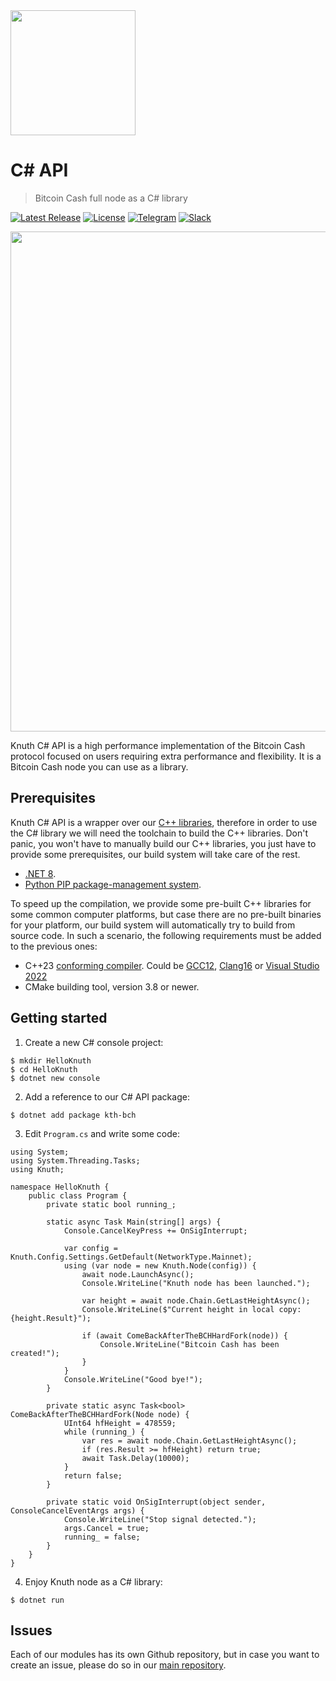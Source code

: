 <img width="200px" src="https://github.com/k-nuth/cs-api/raw/master/docs/images/kth-purple.png" />

# C# API

> Bitcoin Cash full node as a C# library

[![Latest Release](https://img.shields.io/nuget/v/kth-bch?logo=nuget&label=release&style=for-the-badge)](https://www.nuget.org/packages/kth-bch)
[![License](https://img.shields.io/badge/license-MIT-blue.svg?style=for-the-badge&logo=data%3Aimage%2Fpng%3Bbase64%2CiVBORw0KGgoAAAANSUhEUgAAAEAAAABACAYAAACqaXHeAAAAAXNSR0IArs4c6QAAAARnQU1BAACxjwv8YQUAAAAJcEhZcwAAHYcAAB2HAY%2Fl8WUAAAAZdEVYdFNvZnR3YXJlAHBhaW50Lm5ldCA0LjAuMTCtCgrAAAADB0lEQVR4XtWagXETMRREUwIlUAIlUAodQAl0AJ1AB9BB6AA6gA6MduKbkX%2BevKecNk525jHO3l%2Fp686xlJC70%2Bl0C942vjV%2Bn9FreVQbBc0wWujfRpW8Z78JaIb53hhJ1ygTA80w9PQ36duBMjHQHPCuoQZfutSjeqU1PAJN4E3j2pN7aVKv6pnWcgGawNfGa5N6prVcgGZBn8yvVXZXQbOgPXokXaPMNZwoc41D%2FaHZ8b7hpBrKjnCizIjD%2FaHZ8aPR6%2BeZXqqh7Agnyow43B%2BaZz40qnQ36a6rlsYgnChDLOkPzTN1z%2B9PafU0N3OAcaIMsaQ%2FNBufG1X9JyrtDMr0Y4xwokxlWX%2BPjAYdemhPrWeDvYcPJ8r0LO3v4oszNfivQQuTp2u9qJGKE2V6lvZ38UVj9q3t3oqEE2U2lvfXF4t6qPjTqDUV1fRyhw8nymws768vfOr2NtqOqFY4UUZE%2BusL6VDRX7%2FGzOHDiTIi0t9WMPsUKzNPx4kysf62gmuHir3sPXw4USbWny485ZOc2PsJ7VTro%2F3pwp5DxV7qHq2xa41TrY%2F2J7PfJkaHir3UwwdtU061PtqfTP0CUaYm2v3LxCtoDI2lMWk8p1of7Y8K0jhRJgaaYZwoE0P%2FpFUndZqtP6T4BE2zC5qtP6T4BE2zC5qtPyRN8OvhZUQae3ZBtT7anyb49PA6Ivp5wKnWR%2FvbJkncZXr6wokysf62CXRCWjmJxhqd2JwoE%2BuvTqS37JGJlB39GLzhRJmN5f31gz8XTpSJgWYYJ8rEQDOME2VioBnGiTIx0AzjRJkYaIZxokwMNMM4USYGmmGcKBMDzTBOlImBZhgnysRAM4wTZWKgGcaJMjHQDONEmRhohnGiTAw0wzhRJgaaYZwoEwPNME6UiYFmGCfKxEAzjBNlYqAZxokyMdAMoL%2FO%2BNi4bzjpT1e%2BNFb8V7gFzUXMLHqk%2BM1A8wArFj1S5GagOUly0SMtuxloTnJrUU%2B7QXOSW4t62g2ak9xa1NNu0Jzk1qKednK6%2Bw9roIB8keT%2F3QAAAABJRU5ErkJggg%3D%3D)](LICENSE.md)
<a target="_blank" href="https://t.me/knuth_cash">![Telegram][badge.telegram]</a>
<a target="_blank" href="https://k-nuth.slack.com/">![Slack][badge.slack]</a>

<p align="center"><img width="800px" src="docs/images/demo.png" /></p>

Knuth C# API is a high performance implementation of the Bitcoin Cash protocol focused on users requiring extra performance and flexibility. It is a Bitcoin Cash node you can use as a library.

## Prerequisites

Knuth C# API is a wrapper over our [C++ libraries](https://github.com/k-nuth/node), therefore in order to use the C# library we will need the toolchain to build the C++ libraries. Don't panic, you won't have to manually build our C++ libraries, you just have to provide some prerequisites, our build system will take care of the rest.

* [.NET 8](https://dotnet.microsoft.com/en-us/download/dotnet/8).
* [Python PIP package-management system](https://pip.pypa.io/en/stable/installing/).

To speed up the compilation, we provide some pre-built C++ libraries for some common computer platforms, but case there are no pre-built binaries for your platform, our build system will automatically try to build from source code. In such a scenario, the following requirements must be added to the previous ones:

* C++23 [conforming compiler](https://en.cppreference.com/w/cpp/compiler_support). Could be [GCC12](https://gcc.gnu.org/), [Clang16](https://clang.llvm.org/) or [Visual Studio 2022](https://visualstudio.microsoft.com/vs/)
* CMake building tool, version 3.8 or newer.


## Getting started

1. Create a new C# console project:
```
$ mkdir HelloKnuth
$ cd HelloKnuth
$ dotnet new console
```

2. Add a reference to our C# API package:

```
$ dotnet add package kth-bch
```

3. Edit `Program.cs` and write some code:

```CSharp
using System;
using System.Threading.Tasks;
using Knuth;

namespace HelloKnuth {
    public class Program {
        private static bool running_;

        static async Task Main(string[] args) {
            Console.CancelKeyPress += OnSigInterrupt;

            var config = Knuth.Config.Settings.GetDefault(NetworkType.Mainnet);
            using (var node = new Knuth.Node(config)) {
                await node.LaunchAsync();
                Console.WriteLine("Knuth node has been launched.");

                var height = await node.Chain.GetLastHeightAsync();
                Console.WriteLine($"Current height in local copy: {height.Result}");

                if (await ComeBackAfterTheBCHHardFork(node)) {
                    Console.WriteLine("Bitcoin Cash has been created!");
                }
            }
            Console.WriteLine("Good bye!");
        }

        private static async Task<bool> ComeBackAfterTheBCHHardFork(Node node) {
            UInt64 hfHeight = 478559;
            while (running_) {
                var res = await node.Chain.GetLastHeightAsync();
                if (res.Result >= hfHeight) return true;
                await Task.Delay(10000);
            }
            return false;
        }

        private static void OnSigInterrupt(object sender, ConsoleCancelEventArgs args) {
            Console.WriteLine("Stop signal detected.");
            args.Cancel = true;
            running_ = false;
        }
    }
}

```

4. Enjoy Knuth node as a C# library:

```
$ dotnet run
```

## Issues

Each of our modules has its own Github repository, but in case you want to create an issue, please do so in our [main repository](https://github.com/k-nuth/kth/issues).


<!-- Links -->
[badge.Travis]: https://travis-ci.org/k-nuth/cs-api.svg?branch=master
<!-- [badge.Appveyor]: https://ci.appveyor.com/api/projects/status/github/k-nuth/cs-api?svg=true&branch=master -->
[badge.Appveyor]: https://img.shields.io/appveyor/ci/Knuth/cs-api.svg?style=for-the-badge&label=build&logo=appveyor&logoColor=white
[badge.GithubActions]: https://github.com/k-nuth/cs-api/workflows/Build%20and%20Test/badge.svg
[badge.Cirrus]: https://api.cirrus-ci.com/github/k-nuth/cs-api.svg?branch=master
[badge.version]: https://badge.fury.io/gh/k-nuth%2Fkth-cs-api.svg
[badge.release]: https://img.shields.io/github/release/k-nuth/cs-api.svg
[badge.c]: https://img.shields.io/badge/C-11-blue.svg?style=flat&logo=c
[badge.telegram]: https://img.shields.io/badge/telegram-badge-blue.svg?logo=telegram&style=for-the-badge
[badge.slack]: https://img.shields.io/badge/slack-badge-orange.svg?logo=slack&style=for-the-badge



<!-- [![Downloads](https://img.shields.io/nuget/dt/kth-bch.svg?style=for-the-badge&logo=data%3Aimage%2Fpng%3Bbase64%2CiVBORw0KGgoAAAANSUhEUgAAAEAAAABACAYAAACqaXHeAAAAAXNSR0IArs4c6QAAAARnQU1BAACxjwv8YQUAAAAJcEhZcwAAHYcAAB2HAY%2Fl8WUAAAAZdEVYdFNvZnR3YXJlAHBhaW50Lm5ldCA0LjAuMTnU1rJkAAABrUlEQVR4XuXQQW7DMAxE0Rw1R%2BtN3XAjBOpPaptfsgkN8DazIDB8bNu2NCxXguVKsFwJlrJs6KYGS1k2dFODpSwbuqnBUpYN3dRgKcuGbmqwlGVDNzVYyrKhmxosZdnQTQ2WsmzopgZLWTZ0U4OlLBu6qcFSlg3d1GApy4ZuarCUZUM3NVjKsqGbGixl2dBNDZaybOimBktZNnRTg6UsG7qpwVKWDd3UYPnB86VKfl5owx9YflHhCbvHByz%2FcecnHBofsNzhjk84PD5gudOdnnBqfMDygDs84fT4gOVBVz4hNT5gecIVT0iPD1ieNPMJyviAZcKMJ2jjA5ZJI5%2Bgjg9YCkY8QR8fsJSYTxgyPmApMp4wbHzAUpZ5wtDxAcsBzjxh%2BPiA5SBHnjBlfMByoD1PmDY%2BYDnYtydMHR%2BwnICeMH18wHKS9ydcMj5gOVE84bLxAcuVYLkSLDvVQ5saLDvVQ5saLDvVQ5saLDvVQ5saLDvVQ5saLDvVQ5saLDvVQ5saLDvVQ5saLDvVQ5saLDvVQ5saLDvVQ5saLDvVQ5saLFeC5UqwXAmW69gev7WIMc4gs9idAAAAAElFTkSuQmCC)](https://www.nuget.org/packages/kth-bch/)
-->

<!-- [![Latest Pre-Release](https://img.shields.io/nuget/vpre/kth-bch?logo=nuget&color=yellow&label=pre-release&style=for-the-badge)](https://www.nuget.org/packages/kth-bch/absoluteLatest) -->
